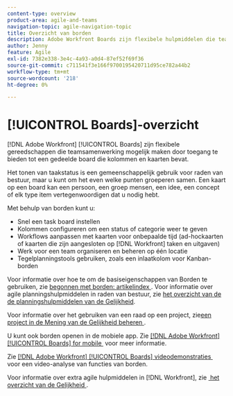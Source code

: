 ```yaml
---
content-type: overview
product-area: agile-and-teams
navigation-topic: agile-navigation-topic
title: Overzicht van borden
description: Adobe Workfront Boards zijn flexibele hulpmiddelen die teamsamenwerking toestaan door toegang tot een gedeelde raad te verlenen die kolommen en kaarten bevat.
author: Jenny
feature: Agile
exl-id: 7382e338-3e4c-4a93-a0d4-87ef52f69f36
source-git-commit: c711541f3e166f9700195420711d95ce782a44b2
workflow-type: tm+mt
source-wordcount: '218'
ht-degree: 0%

---
```


# [!UICONTROL Boards]-overzicht

[!DNL Adobe Workfront] [!UICONTROL Boards] zijn flexibele gereedschappen die teamsamenwerking mogelijk maken door toegang te bieden tot een gedeelde board die kolommen en kaarten bevat.

Het tonen van taakstatus is een gemeenschappelijk gebruik voor raden van bestuur, maar u kunt om het even welke punten groeperen samen. Een kaart op een board kan een persoon, een groep mensen, een idee, een concept of elk type item vertegenwoordigen dat u nodig hebt.

Met behulp van borden kunt u:

* Snel een task board instellen
* Kolommen configureren om een status of categorie weer te geven
* Workflows aanpassen met kaarten voor onbepaalde tijd (ad-hockaarten of kaarten die zijn aangesloten op [!DNL Workfront] taken en uitgaven)
* Werk voor een team organiseren en beheren op één locatie
* Tegelplanningstools gebruiken, zoals een inlaatkolom voor Kanban-borden

Voor informatie over hoe te om de basiseigenschappen van Borden te gebruiken, zie [&#x200B; begonnen met borden: artikelindex &#x200B;](../agile/get-started-with-boards/get-started-with-boards.md). Voor informatie over agile planningshulpmiddelen in raden van bestuur, zie [&#x200B; het overzicht van de de planningshulpmiddelen van de Gelijkheid &#x200B;](/help/quicksilver/agile/use-boards-agile-planning-tools/agile-planning-tools-overview.md).

Voor informatie over het gebruiken van een raad op een project, zie [&#x200B; een project in de Mening van de Gelijkheid beheren &#x200B;](/help/quicksilver/manage-work/projects/manage-projects/manage-projects-in-agile-view.md).

U kunt ook borden openen in de mobiele app. Zie [[!DNL Adobe Workfront] [!UICONTROL Boards] for mobile &#x200B;](/help/quicksilver/workfront-basics/mobile-apps/using-the-workfront-mobile-app/mobile-boards.md) voor meer informatie.

Zie [[!DNL Adobe Workfront] [!UICONTROL Boards] videodemonstraties &#x200B;](/help/quicksilver/agile/get-started-with-boards/boards-video-demonstrations.md) voor een video-analyse van functies van borden.

Voor informatie over extra agile hulpmiddelen in [!DNL Workfront], zie [&#x200B; het overzicht van de Gelijkheid &#x200B;](../agile/agile-overview.md).
